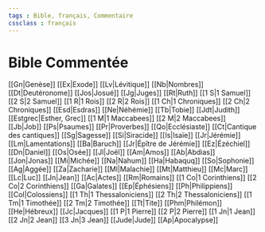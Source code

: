 ```yaml
---
tags : Bible, français, Commentaire
cssclass : français
---
```

# Bible Commentée

[[Gn|Genèse]]
[[Ex|Exode]]
[[Lv|Lévitique]]
[[Nb|Nombres]]
[[Dt|Deutéronome]]
[[Jos|Josué]]
[[Jg|Juges]]
[[Rt|Ruth]]
[[1 S|1 Samuel]]
[[2 S|2 Samuel]]
[[1 R|1 Rois]]
[[2 R|2 Rois]]
[[1 Ch|1 Chroniques]]
[[2 Ch|2 Chroniques]]
[[Esd|Esdras]]
[[Ne|Néhémie]]
[[Tb|Tobie]]
[[Jdt|Judith]]
[[Estgrec|Esther, Grec]]
[[1 M|1 Maccabees]]
[[2 M|2 Maccabees]]
[[Jb|Job]]
[[Ps|Psaumes]]
[[Pr|Proverbes]]
[[Qo|Ecclésiaste]]
[[Ct|Cantique des cantiques]]
[[Sg|Sagesse]]
[[Si|Siracide]]
[[Is|Isaïe]]
[[Jr|Jérémie]]
[[Lm|Lamentations]]
[[Ba|Baruch]]
[[Jr|Épître de Jérémie]]
[[Ez|Ézéchiel]]
[[Dn|Daniel]]
[[Os|Osée]]
[[Jl|Joël]]
[[Am|Amos]]
[[Ab|Abdias]]
[[Jon|Jonas]]
[[Mi|Michée]]
[[Na|Nahum]]
[[Ha|Habaquq]]
[[So|Sophonie]]
[[Ag|Aggée]]
[[Za|Zacharie]]
[[Ml|Malachie]]
[[Mt|Matthieu]]
[[Mc|Marc]]
[[Lc|Luc]]
[[Jn|Jean]]
[[Ac|Actes]]
[[Rm|Romains]]
[[1 Co|1 Corinthiens]]
[[2 Co|2 Corinthiens]]
[[Ga|Galates]]
[[Ep|Éphésiens]]
[[Ph|Philippiens]]
[[Col|Colossiens]]
[[1 Th|1 Thessaloniciens]]
[[2 Th|2 Thessaloniciens]]
[[1 Tm|1 Timothée]]
[[2 Tm|2 Timothée]]
[[Tt|Tite]]
[[Phm|Philémon]]
[[He|Hébreux]]
[[Jc|Jacques]]
[[1 P|1 Pierre]]
[[2 P|2 Pierre]]
[[1 Jn|1 Jean]]
[[2 Jn|2 Jean]]
[[3 Jn|3 Jean]]
[[Jude|Jude]]
[[Ap|Apocalypse]]
